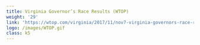 ```yaml
---
title: Virginia Governor’s Race Results (WTOP)
weight: '29'
link: 'https://wtop.com/virginia/2017/11/nov7-virginia-governors-race-results-2017/'
logo: /images/WTOP.gif
class: k5
---
```







